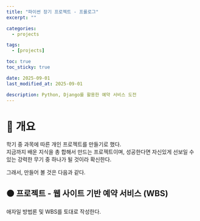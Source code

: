```yaml
---
title: "파이썬 장기 프로젝트 - 프롤로그"
excerpt: ""

categories:
  - projects

tags:
  - [projects]

toc: true
toc_sticky: true

date: 2025-09-01
last_modified_at: 2025-09-01

description: Python, Django를 활용한 예약 서비스 도전
---
```


# 🔴 개요

학기 중 과목에 따른 개인 프로젝트를 만들기로 했다.  
지금까지 배운 지식을 총 합해서 만드는 프로젝트이며, 성공한다면 자신있게 선보일 수 있는 강력한 무기 중 하나가 될 것이라 확신한다.

그래서, 만들어 볼 것은 다음과 같다.

## 🟠 프로젝트 - 웹 사이트 기반 예약 서비스 (WBS)

애자일 방법론 및 WBS를 토대로 작성한다.
